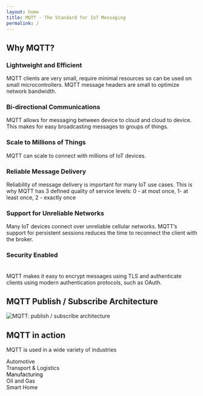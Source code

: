 ```yaml
---
layout: home
title: MQTT - The Standard for IoT Messaging 
permalink: /
---
```


<div class="width-container">
   <h2>Why MQTT?</h2> 
   <section id="keyfeature-list">
   <div class="keyfeature">
      <h3>Lightweight and Efficient</h3>
      <p>MQTT clients are very small, require minimal resources so can be used on small microcontrollers. MQTT message headers are small to optimize network bandwidth.
      </p>
   </div>
   <div class="keyfeature mid">
      <h3>Bi-directional Communications</h3>
      <p>MQTT allows for messaging between device to cloud and cloud to device. This makes for easy broadcasting messages to groups of things.
      </p>
   </div>
   <div class="keyfeature last">
      <h3>Scale to Millions of Things</h3>
      <p>MQTT can scale to connect with millions of IoT devices.
      </p>
   </div>
   <div class="keyfeature">
      <h3>Reliable Message Delivery</h3>
      <p>Reliability of message delivery is important for many IoT use cases. This is why MQTT has 3 defined quality of service levels: 0 - at most once, 1- at least once, 2 - exactly once
      </p>
   </div>
   <div class="keyfeature mid">
      <h3>Support for Unreliable Networks</h3>
      <p>Many IoT devices connect over unreliable cellular networks. MQTT’s support for persistent sessions reduces the time to reconnect the client with the broker.
      </p>
   </div>
   <div class="keyfeature last">
      <h3>Security Enabled<br/>&nbsp;</h3>
      <p>MQTT makes it easy to encrypt messages using TLS and authenticate clients using modern authentication protocols, such as OAuth.
      </p>
   </div>
</section>
<h2>MQTT Publish / Subscribe Architecture</h2> 
   <section id="pub-sub-graphic">
      <img src="{{ 'assets/img/mqtt-pub-sub.jpg' | relative_url }}" alt="MQTT: publish / subscribe architecture" title="MQTT: publish / subscribe architecture">
   </section>
</div>

<section id="mqtt-in-action">
<h2>MQTT in action</h2>
<p>MQTT is used in a wide variety of industries</p>
   <div class="flex-wrap-centered">
      <div class="mqtt-in-action-box" style="background-image: url('{{ 'assets/img/automotive.jpg' | relative_link }}');">Automotive</div>
      <div class="mqtt-in-action-box" style="background-image: url('{{ 'assets/img/transport.jpg' | relative_link }}');">Transport & Logistics</div>
      <div class="mqtt-in-action-box" style="background-image: url('{{ 'assets/img/manufacturing.jpg' | relative_link }}');"><span style="color: #000">Manufacturing</span></div>
      <div class="mqtt-in-action-box" style="background-image: url('{{ 'assets/img/oil-and-gas.jpg' | relative_link }}');">Oil and Gas</div>
      <div class="mqtt-in-action-box" style="background-image: url('{{ 'assets/img/smart-home.jpg' | relative_link }}');">Smart Home</div>
   </div>
</section>


